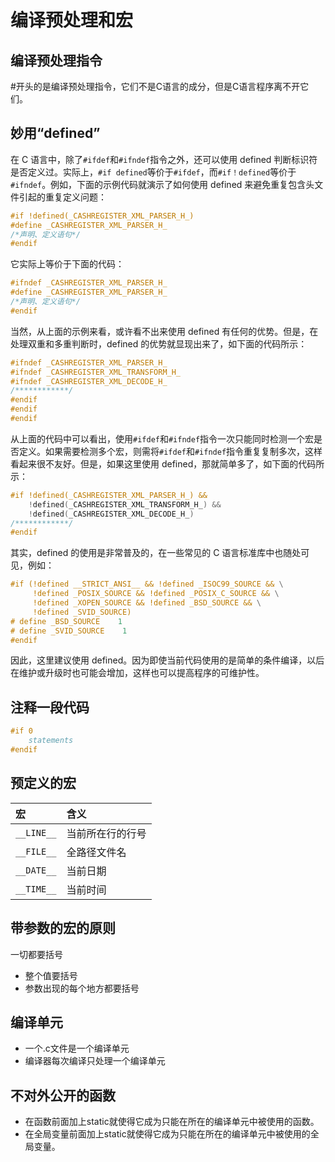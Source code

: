 # 编译预处理和宏

## 编译预处理指令
#开头的是编译预处理指令，它们不是C语言的成分，但是C语言程序离不开它们。

## 妙用“defined”
在 C 语言中，除了`#ifdef`和`#ifndef`指令之外，还可以使用 defined 判断标识符是否定义过。实际上，`#if defined`等价于`#ifdef`，而`#if！defined`等价于`#ifndef`。例如，下面的示例代码就演示了如何使用 defined 来避免重复包含头文件引起的重复定义问题：
```c
#if !defined(_CASHREGISTER_XML_PARSER_H_)
#define _CASHREGISTER_XML_PARSER_H_
/*声明、定义语句*/
#endif
```
它实际上等价于下面的代码：
```c
#ifndef _CASHREGISTER_XML_PARSER_H_
#define _CASHREGISTER_XML_PARSER_H_
/*声明、定义语句*/
#endif
```
当然，从上面的示例来看，或许看不出来使用 defined 有任何的优势。但是，在处理双重和多重判断时，defined 的优势就显现出来了，如下面的代码所示：
```c
#ifndef _CASHREGISTER_XML_PARSER_H_
#ifndef _CASHREGISTER_XML_TRANSFORM_H_
#ifndef _CASHREGISTER_XML_DECODE_H_
/************/
#endif
#endif
#endif
```
从上面的代码中可以看出，使用`#ifdef`和`#ifndef`指令一次只能同时检测一个宏是否定义。如果需要检测多个宏，则需将`#ifdef`和`#ifndef`指令重复复制多次，这样看起来很不友好。但是，如果这里使用 defined，那就简单多了，如下面的代码所示：
```c
#if !defined(_CASHREGISTER_XML_PARSER_H_) &&
    !defined(_CASHREGISTER_XML_TRANSFORM_H_) &&
    !defined(_CASHREGISTER_XML_DECODE_H_)
/************/
#endif
```
其实，defined 的使用是非常普及的，在一些常见的 C 语言标准库中也随处可见，例如：
```c
#if (!defined __STRICT_ANSI__ && !defined _ISOC99_SOURCE && \
     !defined _POSIX_SOURCE && !defined _POSIX_C_SOURCE && \
     !defined _XOPEN_SOURCE && !defined _BSD_SOURCE && \
     !defined _SVID_SOURCE)
# define _BSD_SOURCE    1
# define _SVID_SOURCE    1
#endif
```
因此，这里建议使用 defined。因为即使当前代码使用的是简单的条件编译，以后在维护或升级时也可能会增加，这样也可以提高程序的可维护性。

## 注释一段代码

```c
#if 0
    statements
#endif
```

## 预定义的宏
| 宏 | 含义 |
|:-|:-|
|`__LINE__`|当前所在行的行号|
|`__FILE__`|全路径文件名|
|`__DATE__`|当前日期|
|`__TIME__`|当前时间|

## 带参数的宏的原则
一切都要括号
- 整个值要括号
- 参数出现的每个地方都要括号

## 编译单元
* 一个.c文件是一个编译单元
* 编译器每次编译只处理一个编译单元

## 不对外公开的函数
* 在函数前面加上static就使得它成为只能在所在的编译单元中被使用的函数。
* 在全局变量前面加上static就使得它成为只能在所在的编译单元中被使用的全局变量。